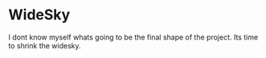 # WideSky
I dont know myself whats going to be the final shape of the project. Its time to shrink the widesky.
